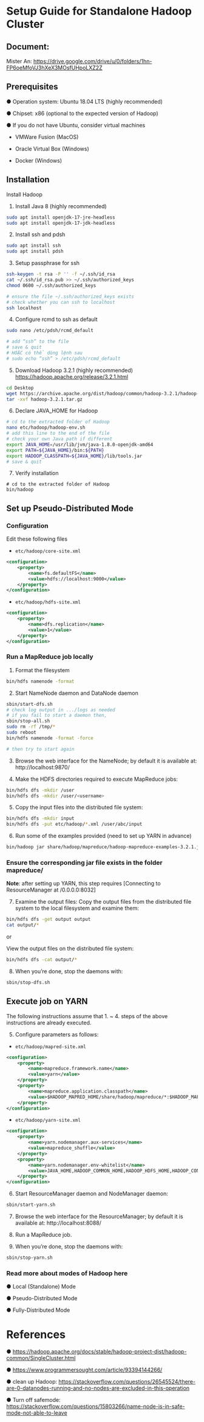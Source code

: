 # Setup Guide for Standalone Hadoop Cluster

## Document:
Mister An: https://drive.google.com/drive/u/0/folders/1hn-FP6oeMfoVJ3hXeX3MOsfUHpoLXZ2Z


## Prerequisites

● Operation system: Ubuntu 18.04 LTS (highly recommended)

● Chipset: x86 (optional to the expected version of Hadoop)

● If you do not have Ubuntu, consider virtual machines

- VMWare Fusion (MacOS)

- Oracle Virtual Box (Windows)

- Docker (Windows)

## Installation

Install Hadoop

1. Install Java 8 (highly recommended)

```bash
sudo apt install openjdk-17-jre-headless
sudo apt install openjdk-17-jdk-headless
```
2. Install ssh and pdsh
```bash
sudo apt install ssh
sudo apt install pdsh
```
3. Setup passphrase for ssh

```bash
ssh-keygen -t rsa -P '' -f ~/.ssh/id_rsa
cat ~/.ssh/id_rsa.pub >> ~/.ssh/authorized_keys
chmod 0600 ~/.ssh/authorized_keys

# ensure the file ~/.ssh/authorized_keys exists
# check whether you can ssh to localhost
ssh localhost
```
4. Configure rcmd to ssh as default
```bash
sudo nano /etc/pdsh/rcmd_default

# add “ssh” to the file
# save & quit
# HOẶC có thể dùng lệnh sau
# sudo echo “ssh” > /etc/pdsh/rcmd_default
```
5. Download Hadoop 3.2.1 (highly recommended) 
https://hadoop.apache.org/release/3.2.1.html

```bash
cd Desktop
wget https://archive.apache.org/dist/hadoop/common/hadoop-3.2.1/hadoop-3.2.1.tar.gz
tar -xvf hadoop-3.2.1.tar.gz
```
6. Declare JAVA_HOME for Hadoop
```bash
# cd to the extracted folder of Hadoop
nano etc/hadoop/hadoop-env.sh
# add this line to the end of the file
# check your own Java path if different
export JAVA_HOME=/usr/lib/jvm/java-1.8.0-openjdk-amd64
export PATH=${JAVA_HOME}/bin:${PATH}
export HADOOP_CLASSPATH=${JAVA_HOME}/lib/tools.jar
# save & quit
```
7. Verify installation
```
# cd to the extracted folder of Hadoop
bin/hadoop
```


## Set up Pseudo-Distributed Mode

### Configuration

Edit these following files

- `etc/hadoop/core-site.xml`
```xml
<configuration>
    <property>
        <name>fs.defaultFS</name>
        <value>hdfs://localhost:9000</value>
    </property>
</configuration>
```
- `etc/hadoop/hdfs-site.xml`
```xml
<configuration>
    <property>
        <name>dfs.replication</name>
        <value>1</value>
    </property>
</configuration>
```

### Run a MapReduce job locally

1. Format the filesystem
```bash
bin/hdfs namenode -format
```


2. Start NameNode daemon and DataNode daemon
```bash
sbin/start-dfs.sh
# check log output in .../logs as needed
# if you fail to start a daemon then,
sbin/stop-all.sh
sudo rm -rf /tmp/*
sudo reboot
bin/hdfs namenode -format -force

# then try to start again
```




3. Browse the web interface for the NameNode; by default it is available at: http://localhost:9870/

4. Make the HDFS directories required to execute MapReduce jobs:
```bash
bin/hdfs dfs -mkdir /user
bin/hdfs dfs -mkdir /user/<username>
```


5. Copy the input files into the distributed file system:
```bash
bin/hdfs dfs -mkdir input
bin/hdfs dfs -put etc/hadoop/*.xml /user/abc/input
```


6. Run some of the examples provided (need to set up YARN in advance)
```bash
bin/hadoop jar share/hadoop/mapreduce/hadoop-mapreduce-examples-3.2.1.jar grep input output 'dfs[a-z.]+'
```


### Ensure the corresponding jar file exists in the folder mapreduce/

**Note**: after setting up YARN, this step requires [Connecting to ResourceManager at /0.0.0.0:8032]

7. Examine the output files: Copy the output files from the distributed file system to the local filesystem and examine them:
```bash
bin/hdfs dfs -get output output
cat output/*
```


or

View the output files on the distributed file system:
```bash
bin/hdfs dfs -cat output/*
```


8. When you’re done, stop the daemons with:
```bash
sbin/stop-dfs.sh
```


## Execute job on YARN

The following instructions assume that 1. ~ 4. steps of the above instructions are already executed.

5. Configure parameters as follows:

- `etc/hadoop/mapred-site.xml`
```xml
<configuration>
    <property>
        <name>mapreduce.framework.name</name>
        <value>yarn</value>
    </property>
    <property>
        <name>mapreduce.application.classpath</name>
        <value>$HADOOP_MAPRED_HOME/share/hadoop/mapreduce/*:$HADOOP_MAPRED_HOME/share/hadoop/mapreduce/lib/*</value>
    </property>
</configuration>
```


- `etc/hadoop/yarn-site.xml`
```xml
<configuration>
    <property>
        <name>yarn.nodemanager.aux-services</name>
        <value>mapreduce_shuffle</value>
    </property>
    <property>
        <name>yarn.nodemanager.env-whitelist</name>
        <value>JAVA_HOME,HADOOP_COMMON_HOME,HADOOP_HDFS_HOME,HADOOP_CONF_DIR,CLASSPATH_PREPEND_DISTCACHE,HADOOP_YARN_HOME,HADOOP_MAPRED_HOME</value>
    </property>
</configuration>
```
6. Start ResourceManager daemon and NodeManager daemon:
```bash
sbin/start-yarn.sh
```

7. Browse the web interface for the ResourceManager; by default it is available at: http://localhost:8088/

8. Run a MapReduce job.

9. When you’re done, stop the daemons with:
```bash
sbin/stop-yarn.sh
```


### Read more about modes of Hadoop here

● Local (Standalone) Mode

● Pseudo-Distributed Mode

● Fully-Distributed Mode

# References 
● https://hadoop.apache.org/docs/stable/hadoop-project-dist/hadoop-common/SingleCluster.html 

● https://www.programmersought.com/article/93394144266/ 

● clean up Hadoop: https://stackoverflow.com/questions/26545524/there-are-0-datanodes-running-and-no-nodes-are-excluded-in-this-operation 

● Turn off safemode: https://stackoverflow.com/questions/15803266/name-node-is-in-safe-mode-not-able-to-leave